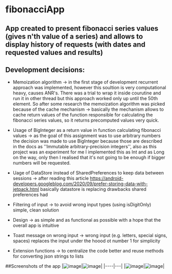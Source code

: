 # fibonacciApp
## App created to present fibonacci series values (gives n'th value of a series) and allows to display history of requests (with dates and requested values and results)

## Development decisions:
- Memoization algorithm -> in the first stage of development recurrent approach was implemented, however this soultion is very computational heavy, causes ANR's. 
There was a trial to wrap it inside courutine and run it in other thread but this approach worked only up until the 50th element. So after some research the memoization 
algorithm was picked because of the cache mechanism -> basically the mechanism allows to cache return values of the function responsible for calculating the fibonacci series
values, so it returns precomputed values very quick.

- Usage of BigInteger as a return value in function calculating fibonacci values -> as the goal of this assignment was to use arbitrary numbers the decision was made to use BigInteger because those are described in the docs as
''Immutable arbitrary-precision integers'', also as this project was an experiment for me I implemented this as Int and as Long on the way, only then I realised that it's not going to be enough if bigger numbers will be requested.

- Uage of DataStore instead of SharedPreferences to keep data between sessions -> after reading this article https://android-developers.googleblog.com/2020/09/prefer-storing-data-with-jetpack.html
basically datastore is replacing drawbacks shared preferences had

- Filtering of input -> to avoid wrong input types (using isDigitOnly) simple, clean solution

- Design -> as simple and as functional as possible with a hope that the overall app is intuitive

- Toast message on wrong input -> wrong input (e.g. letters, special signs, spaces) replaces the input under the hoood ot number 1 for simplicity

- Extension functions -> to centralize the code better and reuse methods for converting json strings to lists

##Screenshots of the app
|![image](https://user-images.githubusercontent.com/56221715/217261387-0293d344-44cc-4812-8a98-58c0763a8c1d.png)|![image](https://user-images.githubusercontent.com/56221715/217261638-f366f4e6-396a-4661-aec2-1ee89991751b.png)|
|----|---|
|![image](https://user-images.githubusercontent.com/56221715/217261828-1aee8724-773c-4657-840f-bb6c9fd50623.png)|![image](https://user-images.githubusercontent.com/56221715/217261914-d6af1221-d260-4391-a701-fc72ec7f3028.png)|
